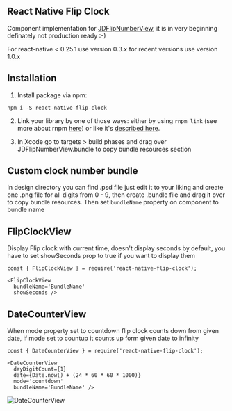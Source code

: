 ## React Native Flip Clock

Component implementation for [JDFlipNumberView](https://github.com/jaydee3/JDFlipNumberView), it is in
very beginning definately not production ready :-)

For react-native < 0.25.1 use version 0.3.x for recent versions use version 1.0.x

## Installation
1. Install package via npm:
  ```
  npm i -S react-native-flip-clock
  ```
2. Link your library by one of those ways: either by using `rnpm link` (see more about rnpm [here](https://github.com/rnpm/rnpm)) or like it's [described here](http://facebook.github.io/react-native/docs/linking-libraries-ios.html).

3. In Xcode go to targets > build phases and drag over JDFlipNumberView.bundle to copy bundle resources section

## Custom clock number bundle
In design directory you can find .psd file just edit it to your liking and create one .png file for all
digits from 0 - 9, then create .bundle file and drag it over to copy bundle resources. Then set `bundleName`
property on component to bundle name

## FlipClockView
Display Flip clock with current time, doesn't display seconds by default, you have to set showSeconds prop to true
if you want to display them

```
const { FlipClockView } = require('react-native-flip-clock');

<FlipClockView
  bundleName='BundleName'
  showSeconds />
```

## DateCounterView
When mode property set to countdown flip clock counts down from given date, if mode set to countup it counts up form given date to infinity 

```
const { DateCounterView } = require('react-native-flip-clock');

<DateCounterView
  dayDigitCount={1}
  date={Date.now() + (24 * 60 * 60 * 1000)}
  mode='countdown'
  bundleName='BundleName' />
```
![DateCounterView](https://i.giphy.com/l3V0D4WT3rSaIHUB2.gif)
